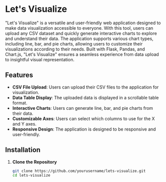 # Let's Visualize

"Let's Visualize" is a versatile and user-friendly web application designed to make data visualization accessible to everyone. With this tool, users can upload any CSV dataset and quickly generate interactive charts to explore and understand their data. The application supports various chart types, including line, bar, and pie charts, allowing users to customize their visualizations according to their needs. Built with Flask, Pandas, and Chart.js, "Let's Visualize" ensures a seamless experience from data upload to insightful visual representation.

## Features

- **CSV File Upload**: Users can upload their CSV files to the application for visualization.
- **Data Table Display**: The uploaded data is displayed in a scrollable table format.
- **Interactive Charts**: Users can generate line, bar, and pie charts from their data.
- **Customizable Axes**: Users can select which columns to use for the X and Y axes.
- **Responsive Design**: The application is designed to be responsive and user-friendly.

## Installation

1. **Clone the Repository**

   ```sh
   git clone https://github.com/yourusername/lets-visualize.git
   cd lets-visualize
